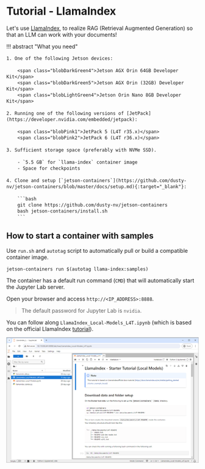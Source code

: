 # Tutorial - LlamaIndex

Let's use [LlamaIndex](https://www.llamaindex.ai/), to realize RAG (Retrieval Augmented Generation) so that an LLM can work with your documents!

!!! abstract "What you need"

    1. One of the following Jetson devices:

        <span class="blobDarkGreen4">Jetson AGX Orin 64GB Developer Kit</span>
        <span class="blobDarkGreen5">Jetson AGX Orin (32GB) Developer Kit</span>
        <span class="blobLightGreen4">Jetson Orin Nano 8GB Developer Kit</span>

    2. Running one of the following versions of [JetPack](https://developer.nvidia.com/embedded/jetpack):

        <span class="blobPink1">JetPack 5 (L4T r35.x)</span>
        <span class="blobPink2">JetPack 6 (L4T r36.x)</span>

    3. Sufficient storage space (preferably with NVMe SSD).

        - `5.5 GB` for `llama-index` container image
        - Space for checkpoints

    4. Clone and setup [`jetson-containers`](https://github.com/dusty-nv/jetson-containers/blob/master/docs/setup.md){:target="_blank"}:
    
		```bash
		git clone https://github.com/dusty-nv/jetson-containers
		bash jetson-containers/install.sh
		``` 

## How to start a container with samples

Use `run.sh` and `autotag` script to automatically pull or build a compatible container image.

```
jetson-containers run $(autotag llama-index:samples)
```

The container has a default run command (`CMD`) that will automatically start the Jupyter Lab server.

Open your browser and access `http://<IP_ADDRESS>:8888`.

> The default password for Jupyter Lab is `nvidia`.

You can follow along `LlamaIndex_Local-Models_L4T.ipynb` (which is based on the official LlamaIndex [tutorial](https://docs.llamaindex.ai/en/stable/getting_started/starter_example_local/)). 

![](./images/llamaindex_sample-l4t-notebook.png)